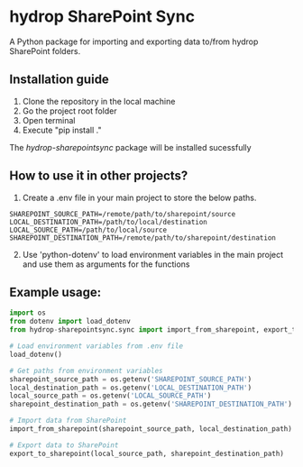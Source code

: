 # hydrop SharePoint Sync

A Python package for importing and exporting data to/from hydrop SharePoint folders.

## Installation guide

1. Clone the repository in the local machine
2. Go the project root folder
3. Open  terminal 
4. Execute "pip install ."

The *hydrop-sharepointsync* package will be installed sucessfully 

## How to use it in other projects?

1. Create a .env file in your main project to store the below paths.

`SHAREPOINT_SOURCE_PATH=/remote/path/to/sharepoint/source`  
`LOCAL_DESTINATION_PATH=/path/to/local/destination`  
`LOCAL_SOURCE_PATH=/path/to/local/source`  
`SHAREPOINT_DESTINATION_PATH=/remote/path/to/sharepoint/destination`  

2. Use 'python-dotenv' to load environment variables in the main project and use them as arguments for the functions

## Example usage:

```python
import os
from dotenv import load_dotenv
from hydrop-sharepointsync.sync import import_from_sharepoint, export_to_sharepoint

# Load environment variables from .env file
load_dotenv()

# Get paths from environment variables
sharepoint_source_path = os.getenv('SHAREPOINT_SOURCE_PATH')
local_destination_path = os.getenv('LOCAL_DESTINATION_PATH')
local_source_path = os.getenv('LOCAL_SOURCE_PATH')
sharepoint_destination_path = os.getenv('SHAREPOINT_DESTINATION_PATH')

# Import data from SharePoint
import_from_sharepoint(sharepoint_source_path, local_destination_path)

# Export data to SharePoint
export_to_sharepoint(local_source_path, sharepoint_destination_path)
```


